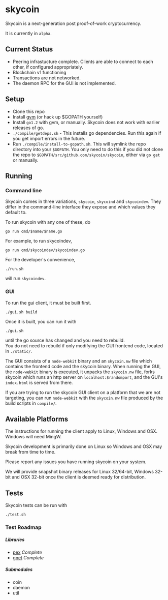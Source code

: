 skycoin
=======

Skycoin is a next-generation post proof-of-work cryptocurrency.

It is currently in `alpha`.

Current Status
--------------

* Peering infrastucture complete.  Clients are able to connect to each other, if configured appropriately.
* Blockchain v1 functioning
* Transactions are not networked.
* The daemon RPC for the GUI is not implemented.

Setup
-----

* Clone this repo
* Install [gvm](https://github.com/moovweb/gvm) (or hack up $GOPATH yourself)
* Install `go1.2` with gvm, or manually.  Skycoin does not work with earlier releases of go.
* `./compile/getdeps.sh` - This installs go dependencies.  Run this again if you get import errors in the future.
* Run `./compile/install-to-gopath.sh`.  This will symlink the repo directory into your `$GOPATH`.  You only need to do this if you did not clone the repo to `$GOPATH/src/github.com/skycoin/skycoin`, either via `go get` or manually.

Running
-------

### Command line 
Skycoin comes in three variations, `skycoin`, `skycoind` and `skycoindev`.  They differ in the command-line interface they expose and which values they default to.

To run skycoin with any one of these, do

```
go run cmd/$name/$name.go
```

For example, to run skycoindev,

```
go run cmd/skycoindev/skycoindev.go
``` 

For the developer's convenience,

```
./run.sh
```

will run `skycoindev`.


### GUI

To run the gui client, it must be built first.

```
./gui.sh build
```

Once it is built, you can run it with

```
./gui.sh
```

until the go source has changed and you need to rebuild.  
You do not need to rebuild if only modifying the GUI frontend code, 
located in `./static/`.

The GUI consists of a `node-webkit` binary and an `skycoin.nw` file which contains the frontend code and the skycoin binary.
When running the GUI, the `node-webkit` binary is executed, it unpacks the `skycoin.nw` file, forks skycoin which runs an http
server on `localhost:$randomport`, and the GUI's `index.html` is served from there.

If you are trying to run the skycoin GUI client on a platform that we are not targeting, you can run `node-webkit` with 
the `skycoin.nw` file produced by the build scripts in `compile/`.

Available Platforms
-------------------

The instructions for running the client apply to Linux, Windows and OSX.
Windows will need MingW.

Skycoin development is primarily done on Linux so Windows and OSX may break from time to time.

Please report any issues you have running skycoin on your system.

We will provide snapshot binary releases for Linux 32/64-bit, Windows 32-bit and OSX 32-bit once
the client is deemed ready for distribution.


Tests
-----

Skycoin tests can be run with 

```
./test.sh
```

### Test Roadmap

##### Libraries

* [pex](https://github.com/skycoin/pex) *Complete*
* [gnet](https://github.com/skycoin/gnet) *Complete*

##### Submodules

* coin
* daemon
* util
